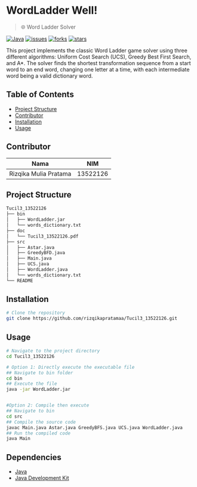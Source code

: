 # WordLadder Well!
> 🌐 Word Ladder Solver

[![Java](https://img.shields.io/badge/language-Java-red.svg)](https://java.com)
[![issues](https://img.shields.io/github/issues/rizqikapratamaa/Tucil3_13522126)](https://github.com/rizqikapratamaa/Tucil3_13522126/issues)
[![forks](https://img.shields.io/github/forks/rizqikapratamaa/Tucil3_13522126)](https://github.com/rizqikapratamaa/Tucil3_13522126/network/members)
[![stars](https://img.shields.io/github/stars/rizqikapratamaa/Tucil3_13522126)](https://github.com/rizqikapratamaa/Tucil3_13522126/stargazers)

This project implements the classic Word Ladder game solver using three different algorithms: Uniform Cost Search (UCS), Greedy Best First Search, and A*. The solver finds the shortest transformation sequence from a start word to an end word, changing one letter at a time, with each intermediate word being a valid dictionary word.

## Table of Contents
- [Project Structure](#project-structure)
- [Contributor](#contributor)
- [Installation](#installation)
- [Usage](#usage)

## Contributor
| Nama | NIM |
|---|---|
| Rizqika Mulia Pratama | 13522126 |

## Project Structure
```bash
Tucil3_13522126
├── bin
│   ├── WordLadder.jar
│   └── words_dictionary.txt
├── doc
│   └── Tucil3_13522126.pdf
├── src
│   ├── Astar.java
│   ├── GreedyBFD.java
│   ├── Main.java
│   ├── UCS.java
│   ├── WordLadder.java
│   └── words_dictionary.txt
└── README
```

## Installation


```bash
# Clone the repository
git clone https://github.com/rizqikapratamaa/Tucil3_13522126.git
```

## Usage
```bash
# Navigate to the project directory
cd Tucil3_13522126

# Option 1: Directly execute the executable file
## Navigate to bin folder
cd bin
## Execute the file
java -jar WordLadder.jar


#Option 2: Compile then execute
## Navigate to bin
cd src
## Compile the source code
javac Main.java Astar.java GreedyBFS.java UCS.java WordLadder.java
## Run the compiled code
java Main
```
## Dependencies
- [Java](https://www.java.com/en/download/)
- [Java Development Kit](https://www.oracle.com/java/technologies/downloads/)